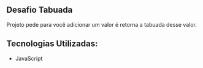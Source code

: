 ## Desafio Tabuada
Projeto pede para você adicionar um valor é retorna a tabuada desse valor.
## Tecnologias Utilizadas:
* JavaScript
